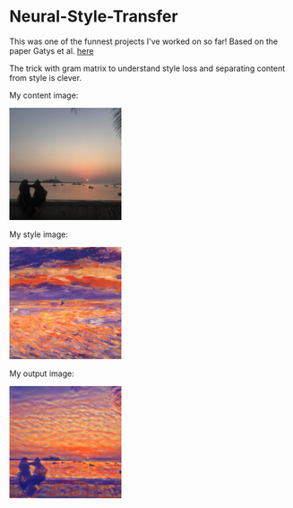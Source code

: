 # Neural-Style-Transfer
This was one of the funnest projects I've worked on so far! 
Based on the paper Gatys et al. [here](https://arxiv.org/pdf/1508.06576.pdf)

The trick with gram matrix to understand style loss and separating content from style is clever.

My content image: <br />

<img src="https://github.com/vidyawantstobattle/Neural-Style-Transfer/blob/main/images/mumbai_sunset.jpeg" width="200" height="200">


My style image: <br />

<img src="https://github.com/vidyawantstobattle/Neural-Style-Transfer/blob/main/images/renoir.jpg" width="200" height="200">


My output image: <br />


<img src="https://github.com/vidyawantstobattle/Neural-Style-Transfer/blob/main/images/sunset_renoir.png" width="200" height="200">
